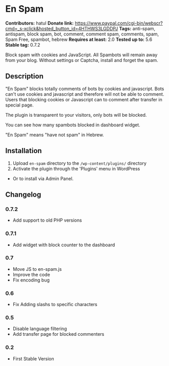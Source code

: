 # En Spam #
**Contributors:** hatul
**Donate link:** https://www.paypal.com/cgi-bin/webscr?cmd=_s-xclick&hosted_button_id=4HTHWS3LGDDPJ
**Tags:** anti-spam, antispam, block spam, bot, comment, comment spam, comments, spam, Spam Free, spambot, hebrew
**Requires at least:** 2.0
**Tested up to:** 5.6
**Stable tag:** 0.7.2

Block spam with cookies and JavaScript.
All Spambots will remain away from your blog. Without settings or Captcha, install and forget the spam.

## Description ##

"En Spam" blocks totally comments of bots by cookies and javascript. Bots can't use cookies and javascript and therefore will not be able to comment.
Users that blocking cookies or Javascript can to comment after transfer in special page.

The plugin is transparent to your visitors, only bots will be blocked.

You can see how many spambots blocked in dashboard widget. 

"En Spam" means "have not spam" in Hebrew.

## Installation ##

1. Upload `en-spam` directory to the `/wp-content/plugins/` directory
2. Activate the plugin through the 'Plugins' menu in WordPress

* Or to install via Admin Panel.

## Changelog ##
### 0.7.2 ###
* Add support to old PHP versions
### 0.7.1 ###
* Add widget with block counter to the dashboard
### 0.7 ###
* Move JS to en-spam.js
* Improve the code
* Fix encoding bug
### 0.6 ###
* Fix Adding slashs to specific characters
### 0.5 ###
* Disable language filtering
* Add transfer page for blocked commenters
### 0.2 ###
* First Stable Version


